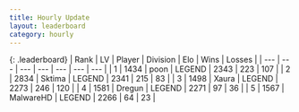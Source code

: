```yaml
---
title: Hourly Update
layout: leaderboard
category: hourly
---
```


{: .leaderboard}
| Rank | LV | Player | Division | Elo | Wins | Losses |
| --- | --- | --- | --- | --- | --- | --- |
| <span data-change="0">1</span> | 1434 | <span title="ID: 540690">poon</span> | LEGEND | <span data-change="0">2343</span> | <span data-change="0">223</span> | <span data-change="0">107</span> |
| <span data-change="0">2</span> | 2834 | <span title="ID: 353063">Sktima</span> | LEGEND | <span data-change="0">2341</span> | <span data-change="0">215</span> | <span data-change="0">83</span> |
| <span data-change="1">3</span> | 1498 | <span title="ID: 200908">Xaura</span> | LEGEND | <span data-change="0">2273</span> | <span data-change="0">246</span> | <span data-change="0">120</span> |
| <span data-change="1">4</span> | 1581 | <span title="ID: 337810">Dregun</span> | LEGEND | <span data-change="0">2271</span> | <span data-change="0">97</span> | <span data-change="0">36</span> |
| <span data-change="1">5</span> | 1567 | <span title="ID: 261794">MalwareHD</span> | LEGEND | <span data-change="0">2266</span> | <span data-change="0">64</span> | <span data-change="0">23</span> |